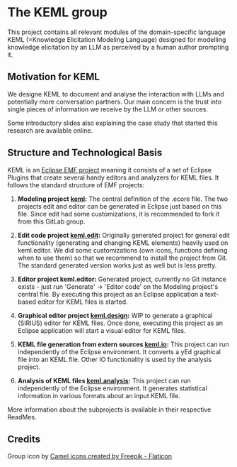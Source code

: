 # The KEML group

This project contains all relevant modules of the domain-specific language KEML (=Knowledge Elicitation Modeling Language) designed for modelling knowledge elicitation by an LLM as perceived by a human author prompting it.

## Motivation for KEML
We designe KEML to document and analyse the interaction with LLMs and potentially more conversation partners. Our main concern is the trust into single pieces of information we receive by the LLM or other sources.

Some introductory slides also explaining the case study that started this research are available online.

## Structure and Technological Basis

KEML is an [Eclipse EMF project](https://projects.eclipse.org/projects/modeling.emf.emf) meaning it consists of a set of Eclipse Plugins that create several handy editors and analyzers for KEML files.
It follows the standard structure of EMF projects:

1) **Modeling project [keml](https://gitlab.uni-koblenz.de/keml/keml):** The central definition of the .ecore file. The two projects edit and editor can be generated in Eclipse just based on this file. Since edit had some customizations, it is recommended to fork it from this GitLab group.

2) **Edit code project [keml.edit](https://gitlab.uni-koblenz.de/keml/keml.edit):** Originally generated project for general edit functionality (generating and changing KEML elements) heavily used on keml.editor. We did some customizations (own icons, functions defining when to use them) so that we recommend to install the project from Git. The standard generated version works just as well but is less pretty.

3) **Editor project keml.editor:** Generated project, currently no Git instance exists - just run 'Generate' -> 'Editor code' on the Modeling project's central file. By executing this project as an Eclipse application a text-based editor for KEML files is started.

4) **Graphical editor project [keml.design](https://gitlab.uni-koblenz.de/keml/keml.design):** WIP to generate a graphical (SIRIUS) editor for KEML files. Once done, executing this project as an Eclipse application will start a visual editor for KEML files.

5) **KEML file generation from extern sources [keml.io](https://gitlab.uni-koblenz.de/keml/keml.io):** This project can run independently of the Eclipse environment. It converts a yEd graphical file into an KEML file. Other IO functionality is used by the analysis project.

6) **Analysis of KEML files [keml.analysis](https://gitlab.uni-koblenz.de/keml/keml.analysis):** This project can run independently of the Eclipse environment. It generates statistical information in various formats about an input KEML file.

More information about the subprojects is available in their respective ReadMes.

## Credits

Group icon by <a href="https://www.flaticon.com/free-icons/camel" title="camel icons">Camel icons created by Freepik - Flaticon</a>